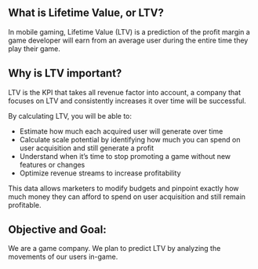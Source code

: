 ## What is Lifetime Value, or LTV?
In mobile gaming, Lifetime Value (LTV) is a prediction of the profit margin a game developer will earn from an average user during the entire time they play their game. 

## Why is LTV important?
LTV is the KPI that takes all revenue factor into account, a company that focuses on LTV and consistently increases it over time will be successful.

By calculating LTV, you will be able to: 

* Estimate how much each acquired user will generate over time
* Calculate scale potential by identifying how much you can spend on user acquisition and still generate a profit 
* Understand when it’s time to stop promoting a game without new features or changes
* Optimize revenue streams to increase profitability  

This data allows marketers to modify budgets and pinpoint exactly how much money they can afford to spend on user acquisition and still remain profitable.


## Objective and Goal:
We are a game company. We plan to predict LTV by analyzing the movements of our users in-game.






